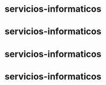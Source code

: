 # servicios-informaticos
# servicios-informaticos
# servicios-informaticos
# servicios-informaticos

